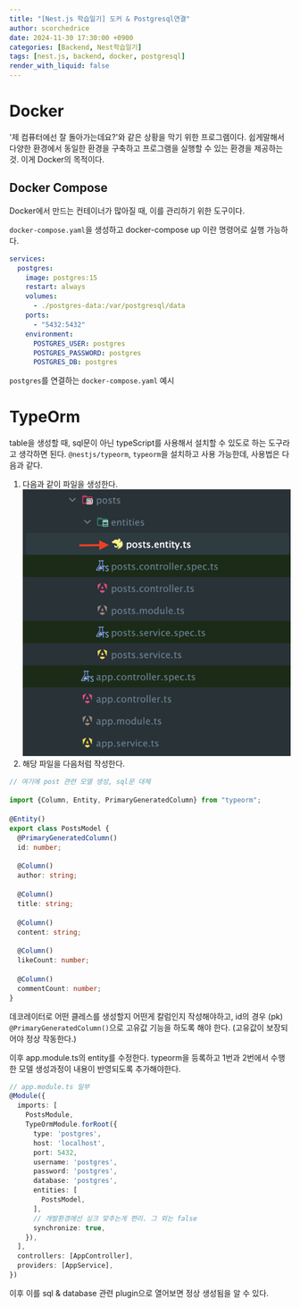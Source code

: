 ```yaml
---
title: "[Nest.js 학습일기] 도커 & Postgresql연결"
author: scorchedrice
date: 2024-11-30 17:30:00 +0900
categories: [Backend, Nest학습일기]
tags: [nest.js, backend, docker, postgresql]
render_with_liquid: false
---
```


# Docker
'제 컴퓨터에선 잘 돌아가는데요?'와 같은 상황을 막기 위한 프로그램이다.
쉽게말해서 다양한 환경에서 동일한 환경을 구축하고 프로그램을 실행할 수 있는 환경을 제공하는 것. 이게 Docker의 목적이다.

## Docker Compose
Docker에서 만드는 컨테이너가 많아질 때, 이를 관리하기 위한 도구이다. 

`docker-compose.yaml`을 생성하고 docker-compose up 이란 명령어로 실행 가능하다.

```yaml
services:
  postgres:
    image: postgres:15
    restart: always
    volumes:
      - ./postgres-data:/var/postgresql/data
    ports:
      - "5432:5432"
    environment:
      POSTGRES_USER: postgres
      POSTGRES_PASSWORD: postgres
      POSTGRES_DB: postgres
```
`postgres`를 연결하는 `docker-compose.yaml` 예시

# TypeOrm
table을 생성할 때, sql문이 아닌 typeScript를 사용해서 설치할 수 있도로 하는 도구라고 생각하면 된다.
`@nestjs/typeorm`, `typeorm`을 설치하고 사용 가능한데, 사용법은 다음과 같다.

1. 다음과 같이 파일을 생성한다.
   <img src="/assets/img/241130/entity-typeorm.png" alt="Next.js 프로젝트 구조">
2. 해당 파일을 다음처럼 작성한다.

```ts
// 여기에 post 관련 모델 생성, sql문 대체

import {Column, Entity, PrimaryGeneratedColumn} from "typeorm";

@Entity()
export class PostsModel {
  @PrimaryGeneratedColumn()
  id: number;

  @Column()
  author: string;

  @Column()
  title: string;

  @Column()
  content: string;

  @Column()
  likeCount: number;

  @Column()
  commentCount: number;
}
```


데코레이터로 어떤 클레스를 생성할지 어떤게 칼럼인지 작성해야하고, id의 경우 (pk) `@PrimaryGeneratedColumn()`으로 고유값 기능을 하도록 해야 한다. (고유값이 보장되어야 정상 작동한다.)

이후 app.module.ts의 entity를 수정한다. typeorm을 등록하고 1번과 2번에서 수행한 모델 생성과정이 내용이 반영되도록 추가해야한다.

```ts
// app.module.ts 일부
@Module({
  imports: [
    PostsModule,
    TypeOrmModule.forRoot({
      type: 'postgres',
      host: 'localhost',
      port: 5432,
      username: 'postgres',
      password: 'postgres',
      database: 'postgres',
      entities: [
        PostsModel,
      ],
      // 개발환경에선 싱크 맞추는게 편리. 그 외는 false
      synchronize: true,
    }),
  ],
  controllers: [AppController],
  providers: [AppService],
})
```

이후 이를 sql & database 관련 plugin으로 열어보면 정상 생성됨을 알 수 있다.
